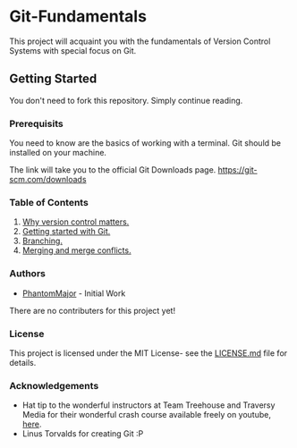 # Git-Fundamentals #

This project will acquaint you with the fundamentals of Version Control Systems with special focus on Git.

## Getting Started ##
You don't need to fork this repository. Simply continue reading.

### Prerequisits ###
You need to know are the basics of working with a terminal.
Git should be installed on your machine.

The link will take you to the official Git Downloads page.
https://git-scm.com/downloads

### Table of Contents ###
1. [Why version control matters.](why.md)
2. [Getting started with Git.](startGit.md)
3. [Branching.](branches.md)
4. [Merging and merge conflicts.](merging.md)

### Authors ###
- [PhantomMajor](https://github.com/PhantomMajor) - Initial Work

There are no contributers for this project yet!

### License ###
This project is licensed under the MIT License- see the [LICENSE.md](LICENSE.md) file for details.

### Acknowledgements ###
- Hat tip to the wonderful instructors at Team Treehouse and Traversy Media for their wonderful crash course available freely on youtube, [here](https://www.youtube.com/watch?v=SWYqp7iY_Tc).
- Linus Torvalds for creating Git :P

